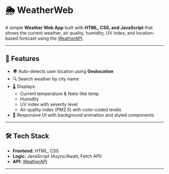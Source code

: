 # 🌦️ WeatherWeb

A simple **Weather Web App** built with **HTML, CSS, and JavaScript** that shows the current weather, air quality, humidity, UV index, and location-based forecast using the [WeatherAPI](https://www.weatherapi.com/).


---

## 🚀 Features
- 🌍 Auto-detects user location using **Geolocation**
- 🔍 Search weather by city name
- 🌡️ Displays:
  - Current temperature & feels-like temp
  - Humidity
  - UV index with severity level
  - Air quality index (PM2.5) with color-coded levels
- 🎨 Responsive UI with background animation and styled components

---

## 🛠️ Tech Stack
- **Frontend:** HTML, CSS
- **Logic:** JavaScript (Async/Await, Fetch API)
- **API:** [WeatherAPI](https://www.weatherapi.com/)

---





